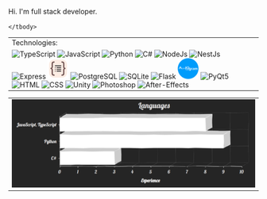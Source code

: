 Hi. I'm full stack developer.<br>

<table>
    <tbody>
        <tr>
        </tr>
        <tr>
            <td>Technologies:</td>
        </tr>
        <tr>
            <td>
                <!-- <img src="https://cdn.svgporn.com/logos/react.svg" alt="React" width="42"/> -->
                <!-- <img src="https://cdn.svgporn.com/logos/redux.svg" alt="Redux" width="42"/> -->
                <img src="https://cdn.svgporn.com/logos/typescript-icon.svg" alt="TypeScript" width="42">
                <img src="https://cdn.svgporn.com/logos/javascript.svg" alt="JavaScript" width="42">
                <img src="https://cdn.svgporn.com/logos/python.svg" alt="Python" width="42">
                <img src="https://static.cdnlogo.com/logos/c/27/c.svg" alt="C#" width="42">
                <!-- <img src="https://cdn.svgporn.com/logos/nextjs-icon.svg" alt="NextJs" width="42"/> -->
                <img src="https://cdn.svgporn.com/logos/nodejs-icon.svg" alt="NodeJs" width="42">
                <img src="https://cdn.svgporn.com/logos/nestjs.svg" alt="NestJs" width="42">
                <img src="https://www.vectorlogo.zone/logos/expressjs/expressjs-icon.svg" alt="Express" width="42">
                <img src="./images/typeorm.svg" alt="TypeORM" width="42">
                <img src="https://cdn.svgporn.com/logos/postgresql.svg" alt="PostgreSQL" width="42">
                <img src="https://www.vectorlogo.zone/logos/sqlite/sqlite-icon.svg" alt="SQLite" width="42">
                <!-- <img src="https://cdn.svgporn.com/logos/docker-icon.svg" alt="Docker" width="42"/> -->
                <img src="https://cdn.svgporn.com/logos/flask.svg" alt="Flask" width="42">
                <img src="./images/aiogram.png" alt="Aiogram" width="42">
                <img src="https://upload.wikimedia.org/wikipedia/commons/e/e6/Python_and_Qt.svg" alt="PyQt5" width="42">
                <img src="https://cdn.svgporn.com/logos/html-5.svg" alt="HTML" width="42">
                <img src="https://cdn.svgporn.com/logos/css-3.svg" alt="CSS" width="42">
                <img src="https://cdn.svgporn.com/logos/unity.svg" alt="Unity" width="42">
                <img src="https://upload.wikimedia.org/wikipedia/commons/a/af/Adobe_Photoshop_CC_icon.svg"
                    alt="Photoshop" width="42">
                <img src="https://upload.wikimedia.org/wikipedia/commons/c/cb/Adobe_After_Effects_CC_icon.svg"
                    alt="After-Effects" width="42">
            </td>
        </tr>

    </tbody>
</table>
<table>
    <td>
        <img src="./images/Chart.png" alt="programming languages charts" style="max-width: 100%;" />
    </td>
</table>